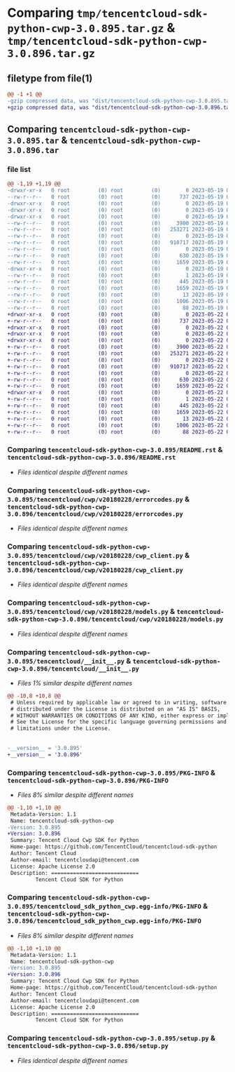 # Comparing `tmp/tencentcloud-sdk-python-cwp-3.0.895.tar.gz` & `tmp/tencentcloud-sdk-python-cwp-3.0.896.tar.gz`

## filetype from file(1)

```diff
@@ -1 +1 @@
-gzip compressed data, was "dist/tencentcloud-sdk-python-cwp-3.0.895.tar", last modified: Fri May 19 02:48:05 2023, max compression
+gzip compressed data, was "dist/tencentcloud-sdk-python-cwp-3.0.896.tar", last modified: Mon May 22 00:20:11 2023, max compression
```

## Comparing `tencentcloud-sdk-python-cwp-3.0.895.tar` & `tencentcloud-sdk-python-cwp-3.0.896.tar`

### file list

```diff
@@ -1,19 +1,19 @@
-drwxr-xr-x   0 root         (0) root         (0)        0 2023-05-19 02:48:05.000000 tencentcloud-sdk-python-cwp-3.0.895/
--rw-r--r--   0 root         (0) root         (0)      737 2023-05-19 02:48:05.000000 tencentcloud-sdk-python-cwp-3.0.895/README.rst
-drwxr-xr-x   0 root         (0) root         (0)        0 2023-05-19 02:48:05.000000 tencentcloud-sdk-python-cwp-3.0.895/tencentcloud/
-drwxr-xr-x   0 root         (0) root         (0)        0 2023-05-19 02:48:05.000000 tencentcloud-sdk-python-cwp-3.0.895/tencentcloud/cwp/
-drwxr-xr-x   0 root         (0) root         (0)        0 2023-05-19 02:48:05.000000 tencentcloud-sdk-python-cwp-3.0.895/tencentcloud/cwp/v20180228/
--rw-r--r--   0 root         (0) root         (0)     3900 2023-05-19 02:48:05.000000 tencentcloud-sdk-python-cwp-3.0.895/tencentcloud/cwp/v20180228/errorcodes.py
--rw-r--r--   0 root         (0) root         (0)   253271 2023-05-19 02:48:05.000000 tencentcloud-sdk-python-cwp-3.0.895/tencentcloud/cwp/v20180228/cwp_client.py
--rw-r--r--   0 root         (0) root         (0)        0 2023-05-19 02:48:05.000000 tencentcloud-sdk-python-cwp-3.0.895/tencentcloud/cwp/v20180228/__init__.py
--rw-r--r--   0 root         (0) root         (0)   910717 2023-05-19 02:48:05.000000 tencentcloud-sdk-python-cwp-3.0.895/tencentcloud/cwp/v20180228/models.py
--rw-r--r--   0 root         (0) root         (0)        0 2023-05-19 02:48:05.000000 tencentcloud-sdk-python-cwp-3.0.895/tencentcloud/cwp/__init__.py
--rw-r--r--   0 root         (0) root         (0)      630 2023-05-19 02:48:05.000000 tencentcloud-sdk-python-cwp-3.0.895/tencentcloud/__init__.py
--rw-r--r--   0 root         (0) root         (0)     1659 2023-05-19 02:48:05.000000 tencentcloud-sdk-python-cwp-3.0.895/PKG-INFO
-drwxr-xr-x   0 root         (0) root         (0)        0 2023-05-19 02:48:05.000000 tencentcloud-sdk-python-cwp-3.0.895/tencentcloud_sdk_python_cwp.egg-info/
--rw-r--r--   0 root         (0) root         (0)        1 2023-05-19 02:48:05.000000 tencentcloud-sdk-python-cwp-3.0.895/tencentcloud_sdk_python_cwp.egg-info/dependency_links.txt
--rw-r--r--   0 root         (0) root         (0)      445 2023-05-19 02:48:05.000000 tencentcloud-sdk-python-cwp-3.0.895/tencentcloud_sdk_python_cwp.egg-info/SOURCES.txt
--rw-r--r--   0 root         (0) root         (0)     1659 2023-05-19 02:48:05.000000 tencentcloud-sdk-python-cwp-3.0.895/tencentcloud_sdk_python_cwp.egg-info/PKG-INFO
--rw-r--r--   0 root         (0) root         (0)       13 2023-05-19 02:48:05.000000 tencentcloud-sdk-python-cwp-3.0.895/tencentcloud_sdk_python_cwp.egg-info/top_level.txt
--rw-r--r--   0 root         (0) root         (0)     1006 2023-05-19 02:48:05.000000 tencentcloud-sdk-python-cwp-3.0.895/setup.py
--rw-r--r--   0 root         (0) root         (0)       88 2023-05-19 02:48:05.000000 tencentcloud-sdk-python-cwp-3.0.895/setup.cfg
+drwxr-xr-x   0 root         (0) root         (0)        0 2023-05-22 00:20:11.000000 tencentcloud-sdk-python-cwp-3.0.896/
+-rw-r--r--   0 root         (0) root         (0)      737 2023-05-22 00:20:11.000000 tencentcloud-sdk-python-cwp-3.0.896/README.rst
+drwxr-xr-x   0 root         (0) root         (0)        0 2023-05-22 00:20:11.000000 tencentcloud-sdk-python-cwp-3.0.896/tencentcloud/
+drwxr-xr-x   0 root         (0) root         (0)        0 2023-05-22 00:20:11.000000 tencentcloud-sdk-python-cwp-3.0.896/tencentcloud/cwp/
+drwxr-xr-x   0 root         (0) root         (0)        0 2023-05-22 00:20:11.000000 tencentcloud-sdk-python-cwp-3.0.896/tencentcloud/cwp/v20180228/
+-rw-r--r--   0 root         (0) root         (0)     3900 2023-05-22 00:20:11.000000 tencentcloud-sdk-python-cwp-3.0.896/tencentcloud/cwp/v20180228/errorcodes.py
+-rw-r--r--   0 root         (0) root         (0)   253271 2023-05-22 00:20:11.000000 tencentcloud-sdk-python-cwp-3.0.896/tencentcloud/cwp/v20180228/cwp_client.py
+-rw-r--r--   0 root         (0) root         (0)        0 2023-05-22 00:20:11.000000 tencentcloud-sdk-python-cwp-3.0.896/tencentcloud/cwp/v20180228/__init__.py
+-rw-r--r--   0 root         (0) root         (0)   910717 2023-05-22 00:20:11.000000 tencentcloud-sdk-python-cwp-3.0.896/tencentcloud/cwp/v20180228/models.py
+-rw-r--r--   0 root         (0) root         (0)        0 2023-05-22 00:20:11.000000 tencentcloud-sdk-python-cwp-3.0.896/tencentcloud/cwp/__init__.py
+-rw-r--r--   0 root         (0) root         (0)      630 2023-05-22 00:20:11.000000 tencentcloud-sdk-python-cwp-3.0.896/tencentcloud/__init__.py
+-rw-r--r--   0 root         (0) root         (0)     1659 2023-05-22 00:20:11.000000 tencentcloud-sdk-python-cwp-3.0.896/PKG-INFO
+drwxr-xr-x   0 root         (0) root         (0)        0 2023-05-22 00:20:11.000000 tencentcloud-sdk-python-cwp-3.0.896/tencentcloud_sdk_python_cwp.egg-info/
+-rw-r--r--   0 root         (0) root         (0)        1 2023-05-22 00:20:11.000000 tencentcloud-sdk-python-cwp-3.0.896/tencentcloud_sdk_python_cwp.egg-info/dependency_links.txt
+-rw-r--r--   0 root         (0) root         (0)      445 2023-05-22 00:20:11.000000 tencentcloud-sdk-python-cwp-3.0.896/tencentcloud_sdk_python_cwp.egg-info/SOURCES.txt
+-rw-r--r--   0 root         (0) root         (0)     1659 2023-05-22 00:20:11.000000 tencentcloud-sdk-python-cwp-3.0.896/tencentcloud_sdk_python_cwp.egg-info/PKG-INFO
+-rw-r--r--   0 root         (0) root         (0)       13 2023-05-22 00:20:11.000000 tencentcloud-sdk-python-cwp-3.0.896/tencentcloud_sdk_python_cwp.egg-info/top_level.txt
+-rw-r--r--   0 root         (0) root         (0)     1006 2023-05-22 00:20:11.000000 tencentcloud-sdk-python-cwp-3.0.896/setup.py
+-rw-r--r--   0 root         (0) root         (0)       88 2023-05-22 00:20:11.000000 tencentcloud-sdk-python-cwp-3.0.896/setup.cfg
```

### Comparing `tencentcloud-sdk-python-cwp-3.0.895/README.rst` & `tencentcloud-sdk-python-cwp-3.0.896/README.rst`

 * *Files identical despite different names*

### Comparing `tencentcloud-sdk-python-cwp-3.0.895/tencentcloud/cwp/v20180228/errorcodes.py` & `tencentcloud-sdk-python-cwp-3.0.896/tencentcloud/cwp/v20180228/errorcodes.py`

 * *Files identical despite different names*

### Comparing `tencentcloud-sdk-python-cwp-3.0.895/tencentcloud/cwp/v20180228/cwp_client.py` & `tencentcloud-sdk-python-cwp-3.0.896/tencentcloud/cwp/v20180228/cwp_client.py`

 * *Files identical despite different names*

### Comparing `tencentcloud-sdk-python-cwp-3.0.895/tencentcloud/cwp/v20180228/models.py` & `tencentcloud-sdk-python-cwp-3.0.896/tencentcloud/cwp/v20180228/models.py`

 * *Files identical despite different names*

### Comparing `tencentcloud-sdk-python-cwp-3.0.895/tencentcloud/__init__.py` & `tencentcloud-sdk-python-cwp-3.0.896/tencentcloud/__init__.py`

 * *Files 1% similar despite different names*

```diff
@@ -10,8 +10,8 @@
 # Unless required by applicable law or agreed to in writing, software
 # distributed under the License is distributed on an "AS IS" BASIS,
 # WITHOUT WARRANTIES OR CONDITIONS OF ANY KIND, either express or implied.
 # See the License for the specific language governing permissions and
 # limitations under the License.
 
 
-__version__ = '3.0.895'
+__version__ = '3.0.896'
```

### Comparing `tencentcloud-sdk-python-cwp-3.0.895/PKG-INFO` & `tencentcloud-sdk-python-cwp-3.0.896/PKG-INFO`

 * *Files 8% similar despite different names*

```diff
@@ -1,10 +1,10 @@
 Metadata-Version: 1.1
 Name: tencentcloud-sdk-python-cwp
-Version: 3.0.895
+Version: 3.0.896
 Summary: Tencent Cloud Cwp SDK for Python
 Home-page: https://github.com/TencentCloud/tencentcloud-sdk-python
 Author: Tencent Cloud
 Author-email: tencentcloudapi@tencent.com
 License: Apache License 2.0
 Description: ============================
         Tencent Cloud SDK for Python
```

### Comparing `tencentcloud-sdk-python-cwp-3.0.895/tencentcloud_sdk_python_cwp.egg-info/PKG-INFO` & `tencentcloud-sdk-python-cwp-3.0.896/tencentcloud_sdk_python_cwp.egg-info/PKG-INFO`

 * *Files 8% similar despite different names*

```diff
@@ -1,10 +1,10 @@
 Metadata-Version: 1.1
 Name: tencentcloud-sdk-python-cwp
-Version: 3.0.895
+Version: 3.0.896
 Summary: Tencent Cloud Cwp SDK for Python
 Home-page: https://github.com/TencentCloud/tencentcloud-sdk-python
 Author: Tencent Cloud
 Author-email: tencentcloudapi@tencent.com
 License: Apache License 2.0
 Description: ============================
         Tencent Cloud SDK for Python
```

### Comparing `tencentcloud-sdk-python-cwp-3.0.895/setup.py` & `tencentcloud-sdk-python-cwp-3.0.896/setup.py`

 * *Files identical despite different names*

